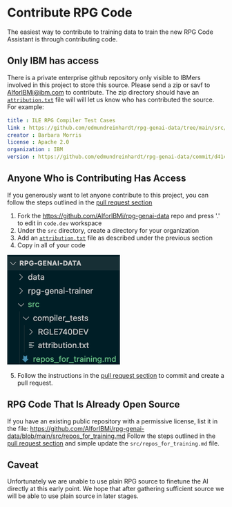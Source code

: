 # Contribute RPG Code

The easiest way to contribute to training data to train the new RPG Code Assistant is through contributing code.

## Only IBM has access

There is a private enterprise github repository only visible to IBMers involved in this project to store this source.
Please send a zip or savf to <AIforIBMi@ibm.com> to contribute.  The zip directory should have an [`attribution.txt`](attribution.md) file will will let us know who has contributed the source.  For example:

```yaml
title : ILE RPG Compiler Test Cases
link : https://github.com/edmundreinhardt/rpg-genai-data/tree/main/src/001compiler_tests/
creator : Barbara Morris
license : Apache 2.0
organization : IBM
version : https://github.com/edmundreinhardt/rpg-genai-data/commit/d41c5d45a58653d7d12958be6c2b739cb5d7e902
```

## Anyone Who is Contributing Has Access

If you generously want to let anyone contribute to this project,
you can follow the steps outlined in the [pull request section](pull_request.md)

1. Fork the <https://github.com/AIforIBMi/rpg-genai-data> repo and press '.' to edit in `code.dev` workspace
2. Under the `src` directory, create a directory for your organization
3. Add an [`attribution.txt`](attribution.md)  file as described under the previous section
4. Copy in all of your code

![contribute RPG source](../media/rpg_src.png)

5. Follow the instructions in the [pull request section](pull_request.md) to commit and create a pull request.

## RPG Code That Is Already Open Source

If you have an existing public repository with a permissive license, list it in the file:
<https://github.com/AIforIBMi/rpg-genai-data/blob/main/src/repos_for_training.md>
Follow the steps outlined in the [pull request section](pull_request.md) and simple update
the `src/repos_for_training.md` file.

## Caveat

Unfortunately we are unable to use plain RPG source to finetune the AI directly at this early point. We hope that after gathering sufficient source we will be able to use plain source in later stages.
